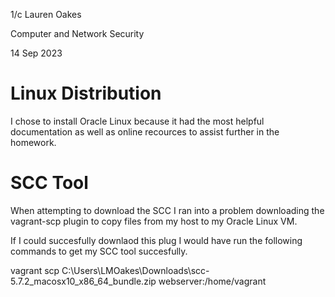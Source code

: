 1/c Lauren Oakes

Computer and Network Security 

14 Sep 2023

# Linux Distribution 
I chose to install Oracle Linux because it had the most helpful documentation as well as online recources to assist further in the homework. 




# SCC Tool
When attempting to download the SCC I ran into a problem downloading the vagrant-scp plugin to copy files from my host to my Oracle Linux VM.



If I could succesfully downlaod this plug I would have run the following commands to get my SCC tool succesfully. 

vagrant scp C:\Users\LMOakes\Downloads\scc-5.7.2_macosx10_x86_64_bundle.zip webserver:/home/vagrant
